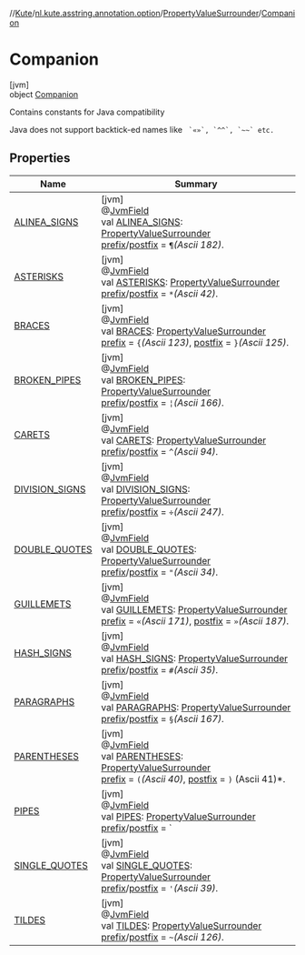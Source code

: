 //[Kute](../../../../index.md)/[nl.kute.asstring.annotation.option](../../index.md)/[PropertyValueSurrounder](../index.md)/[Companion](index.md)

# Companion

[jvm]\
object [Companion](index.md)

Contains constants for Java compatibility

Java does not support backtick-ed names like ``` `«»`, `^^`, `~~` etc.```

## Properties

| Name | Summary |
|---|---|
| [ALINEA_SIGNS](-a-l-i-n-e-a_-s-i-g-n-s.md) | [jvm]<br>@[JvmField](https://kotlinlang.org/api/latest/jvm/stdlib/kotlin.jvm/-jvm-field/index.html)<br>val [ALINEA_SIGNS](-a-l-i-n-e-a_-s-i-g-n-s.md): [PropertyValueSurrounder](../index.md)<br>[prefix](../prefix.md)/[postfix](../postfix.md) = `¶`*(Ascii 182)*. |
| [ASTERISKS](-a-s-t-e-r-i-s-k-s.md) | [jvm]<br>@[JvmField](https://kotlinlang.org/api/latest/jvm/stdlib/kotlin.jvm/-jvm-field/index.html)<br>val [ASTERISKS](-a-s-t-e-r-i-s-k-s.md): [PropertyValueSurrounder](../index.md)<br>[prefix](../prefix.md)/[postfix](../postfix.md) = `*`*(Ascii 42)*. |
| [BRACES](-b-r-a-c-e-s.md) | [jvm]<br>@[JvmField](https://kotlinlang.org/api/latest/jvm/stdlib/kotlin.jvm/-jvm-field/index.html)<br>val [BRACES](-b-r-a-c-e-s.md): [PropertyValueSurrounder](../index.md)<br>[prefix](../prefix.md) = `{`*(Ascii 123)*, [postfix](../postfix.md) = `}`*(Ascii 125)*. |
| [BROKEN_PIPES](-b-r-o-k-e-n_-p-i-p-e-s.md) | [jvm]<br>@[JvmField](https://kotlinlang.org/api/latest/jvm/stdlib/kotlin.jvm/-jvm-field/index.html)<br>val [BROKEN_PIPES](-b-r-o-k-e-n_-p-i-p-e-s.md): [PropertyValueSurrounder](../index.md)<br>[prefix](../prefix.md)/[postfix](../postfix.md) = `¦`*(Ascii 166)*. |
| [CARETS](-c-a-r-e-t-s.md) | [jvm]<br>@[JvmField](https://kotlinlang.org/api/latest/jvm/stdlib/kotlin.jvm/-jvm-field/index.html)<br>val [CARETS](-c-a-r-e-t-s.md): [PropertyValueSurrounder](../index.md)<br>[prefix](../prefix.md)/[postfix](../postfix.md) = `^`*(Ascii 94)*. |
| [DIVISION_SIGNS](-d-i-v-i-s-i-o-n_-s-i-g-n-s.md) | [jvm]<br>@[JvmField](https://kotlinlang.org/api/latest/jvm/stdlib/kotlin.jvm/-jvm-field/index.html)<br>val [DIVISION_SIGNS](-d-i-v-i-s-i-o-n_-s-i-g-n-s.md): [PropertyValueSurrounder](../index.md)<br>[prefix](../prefix.md)/[postfix](../postfix.md) = `÷`*(Ascii 247)*. |
| [DOUBLE_QUOTES](-d-o-u-b-l-e_-q-u-o-t-e-s.md) | [jvm]<br>@[JvmField](https://kotlinlang.org/api/latest/jvm/stdlib/kotlin.jvm/-jvm-field/index.html)<br>val [DOUBLE_QUOTES](-d-o-u-b-l-e_-q-u-o-t-e-s.md): [PropertyValueSurrounder](../index.md)<br>[prefix](../prefix.md)/[postfix](../postfix.md) = `"`*(Ascii 34)*. |
| [GUILLEMETS](-g-u-i-l-l-e-m-e-t-s.md) | [jvm]<br>@[JvmField](https://kotlinlang.org/api/latest/jvm/stdlib/kotlin.jvm/-jvm-field/index.html)<br>val [GUILLEMETS](-g-u-i-l-l-e-m-e-t-s.md): [PropertyValueSurrounder](../index.md)<br>[prefix](../prefix.md) = `«`*(Ascii 171)*, [postfix](../postfix.md) = `»`*(Ascii 187)*. |
| [HASH_SIGNS](-h-a-s-h_-s-i-g-n-s.md) | [jvm]<br>@[JvmField](https://kotlinlang.org/api/latest/jvm/stdlib/kotlin.jvm/-jvm-field/index.html)<br>val [HASH_SIGNS](-h-a-s-h_-s-i-g-n-s.md): [PropertyValueSurrounder](../index.md)<br>[prefix](../prefix.md)/[postfix](../postfix.md) = `#`*(Ascii 35)*. |
| [PARAGRAPHS](-p-a-r-a-g-r-a-p-h-s.md) | [jvm]<br>@[JvmField](https://kotlinlang.org/api/latest/jvm/stdlib/kotlin.jvm/-jvm-field/index.html)<br>val [PARAGRAPHS](-p-a-r-a-g-r-a-p-h-s.md): [PropertyValueSurrounder](../index.md)<br>[prefix](../prefix.md)/[postfix](../postfix.md) = `§`*(Ascii 167)*. |
| [PARENTHESES](-p-a-r-e-n-t-h-e-s-e-s.md) | [jvm]<br>@[JvmField](https://kotlinlang.org/api/latest/jvm/stdlib/kotlin.jvm/-jvm-field/index.html)<br>val [PARENTHESES](-p-a-r-e-n-t-h-e-s-e-s.md): [PropertyValueSurrounder](../index.md)<br>[prefix](../prefix.md) = `(`*(Ascii 40)*, [postfix](../postfix.md) = `)` (Ascii 41)*. |
| [PIPES](-p-i-p-e-s.md) | [jvm]<br>@[JvmField](https://kotlinlang.org/api/latest/jvm/stdlib/kotlin.jvm/-jvm-field/index.html)<br>val [PIPES](-p-i-p-e-s.md): [PropertyValueSurrounder](../index.md)<br>[prefix](../prefix.md)/[postfix](../postfix.md) = `|`*(Ascii 124)*. |
| [SINGLE_QUOTES](-s-i-n-g-l-e_-q-u-o-t-e-s.md) | [jvm]<br>@[JvmField](https://kotlinlang.org/api/latest/jvm/stdlib/kotlin.jvm/-jvm-field/index.html)<br>val [SINGLE_QUOTES](-s-i-n-g-l-e_-q-u-o-t-e-s.md): [PropertyValueSurrounder](../index.md)<br>[prefix](../prefix.md)/[postfix](../postfix.md) = `'`*(Ascii 39)*. |
| [TILDES](-t-i-l-d-e-s.md) | [jvm]<br>@[JvmField](https://kotlinlang.org/api/latest/jvm/stdlib/kotlin.jvm/-jvm-field/index.html)<br>val [TILDES](-t-i-l-d-e-s.md): [PropertyValueSurrounder](../index.md)<br>[prefix](../prefix.md)/[postfix](../postfix.md) = `~`*(Ascii 126)*. |
